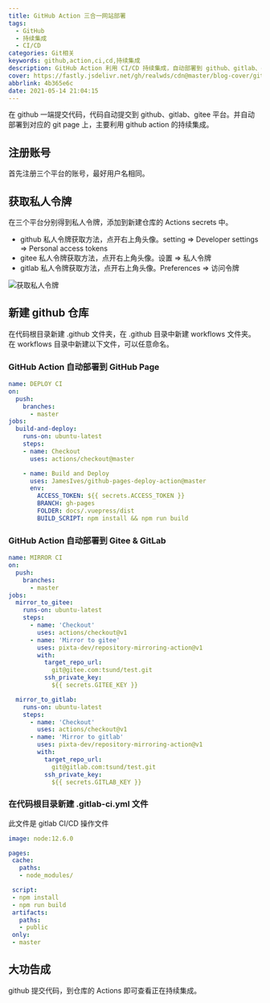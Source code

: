 ```yaml
---
title: GitHub Action 三合一网站部署
tags:
  - GitHub
  - 持续集成
  - CI/CD
categories: Git相关
keywords: github,action,ci,cd,持续集成
description: GitHub Action 利用 CI/CD 持续集成，自动部署到 github、gitlab、gitee 平台
cover: https://fastly.jsdelivr.net/gh/realwds/cdn@master/blog-cover/github-action.37jx8hg50fs0.png
abbrlink: 4b365e6c
date: 2021-05-14 21:04:15
---
```


在 github 一端提交代码，代码自动提交到 github、gitlab、gitee 平台。并自动部署到对应的 git page 上，主要利用 github action 的持续集成。

## 注册账号

首先注册三个平台的账号，最好用户名相同。

## 获取私人令牌

在三个平台分别得到私人令牌，添加到新建仓库的 Actions secrets 中。

- github 私人令牌获取方法，点开右上角头像。setting => Developer settings => Personal access tokens
- gitee 私人令牌获取方法，点开右上角头像。设置 => 私人令牌
- gitlab 私人令牌获取方法，点开右上角头像。Preferences => 访问令牌

![获取私人令牌](https://fastly.jsdelivr.net/gh/realwds/cdn@master/blog/3d9e5d49d1ef49fdbf3e482fb5c50c9c.76le68kg3hs0.62vsm3idncg0.png)

## 新建 github 仓库

在代码根目录新建 .github 文件夹，在 .github 目录中新建 workflows 文件夹。在 workflows 目录中新建以下文件，可以任意命名。

### GitHub Action 自动部署到 GitHub Page

``` yml
name: DEPLOY CI
on:
  push:
    branches:
      - master
jobs:
  build-and-deploy:
    runs-on: ubuntu-latest
    steps:
    - name: Checkout
      uses: actions/checkout@master

    - name: Build and Deploy
      uses: JamesIves/github-pages-deploy-action@master
      env:
        ACCESS_TOKEN: ${{ secrets.ACCESS_TOKEN }}
        BRANCH: gh-pages
        FOLDER: docs/.vuepress/dist
        BUILD_SCRIPT: npm install && npm run build
```

### GitHub Action 自动部署到 Gitee & GitLab

``` yml
name: MIRROR CI
on:
  push:
    branches:
      - master
jobs:
  mirror_to_gitee:
    runs-on: ubuntu-latest
    steps:
      - name: 'Checkout'
        uses: actions/checkout@v1
      - name: 'Mirror to gitee'
        uses: pixta-dev/repository-mirroring-action@v1
        with:
          target_repo_url:
            git@gitee.com:tsund/test.git
          ssh_private_key:
            ${{ secrets.GITEE_KEY }}

  mirror_to_gitlab:
    runs-on: ubuntu-latest
    steps:
      - name: 'Checkout'
        uses: actions/checkout@v1
      - name: 'Mirror to gitlab'
        uses: pixta-dev/repository-mirroring-action@v1
        with:
          target_repo_url:
            git@gitlab.com:tsund/test.git
          ssh_private_key:
            ${{ secrets.GITLAB_KEY }}
```

### 在代码根目录新建 .gitlab-ci.yml 文件

此文件是 gitlab CI/CD 操作文件

``` yml
image: node:12.6.0

pages:
 cache:
   paths:
   - node_modules/

 script:
 - npm install
 - npm run build
 artifacts:
   paths:
   - public
 only:
 - master
```

## 大功告成

github 提交代码，到仓库的 Actions 即可查看正在持续集成。
